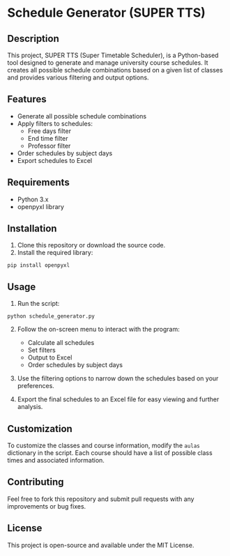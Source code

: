 # Schedule Generator (SUPER TTS)

## Description

This project, SUPER TTS (Super Timetable Scheduler), is a Python-based tool designed to generate and manage university course schedules. It creates all possible schedule combinations based on a given list of classes and provides various filtering and output options.

## Features

- Generate all possible schedule combinations
- Apply filters to schedules:
  - Free days filter
  - End time filter
  - Professor filter
- Order schedules by subject days
- Export schedules to Excel

## Requirements

- Python 3.x
- openpyxl library

## Installation

1. Clone this repository or download the source code.
2. Install the required library:

```
pip install openpyxl
```

## Usage

1. Run the script:

```
python schedule_generator.py
```

2. Follow the on-screen menu to interact with the program:

   - Calculate all schedules
   - Set filters
   - Output to Excel
   - Order schedules by subject days

3. Use the filtering options to narrow down the schedules based on your preferences.

4. Export the final schedules to an Excel file for easy viewing and further analysis.

## Customization

To customize the classes and course information, modify the `aulas` dictionary in the script. Each course should have a list of possible class times and associated information.

## Contributing

Feel free to fork this repository and submit pull requests with any improvements or bug fixes.

## License

This project is open-source and available under the MIT License.